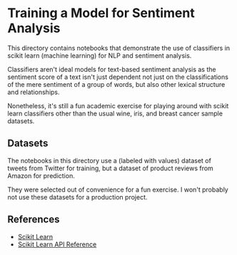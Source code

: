 # Training a Model for Sentiment Analysis

This directory contains notebooks that demonstrate the use of classifiers in scikit learn (machine learning) for NLP and sentiment analysis.

Classifiers aren't ideal models for text-based sentiment analysis as the sentiment score of a text isn't just dependent not just on the classifications of the mere sentiment of a group of words, but also other lexical structure and relationships.

Nonetheless, it's still a fun academic exercise for playing around with scikit learn classifiers other than the usual wine, iris, and breast cancer sample datasets.

## Datasets

The notebooks in this directory use a (labeled with values) dataset of tweets from Twitter for training, but a dataset of product reviews from Amazon for prediction.

They were selected out of convenience for a fun exercise. I won't probably not use these datasets for a production project.

## References

* [Scikit Learn](https://scikit-learn.org/)
* [Scikit Learn API Reference](https://scikit-learn.org/stable/api/index.html)
